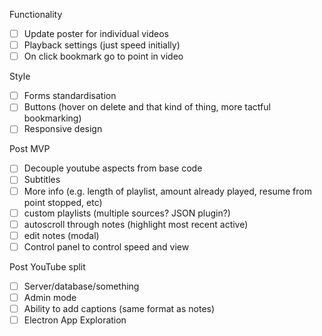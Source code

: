 Functionality

- [ ] Update poster for individual videos
- [ ] Playback settings (just speed initially)
- [ ] On click bookmark go to point in video

Style

- [ ] Forms standardisation
- [ ] Buttons (hover on delete and that kind of thing, more tactful bookmarking)
- [ ] Responsive design

Post MVP

- [ ] Decouple youtube aspects from base code
- [ ] Subtitles
- [ ] More info (e.g. length of playlist, amount already played, resume from point stopped, etc)
- [ ] custom playlists (multiple sources? JSON plugin?)
- [ ] autoscroll through notes (highlight most recent active)
- [ ] edit notes (modal)
- [ ] Control panel to control speed and view

Post YouTube split

- [ ] Server/database/something
- [ ] Admin mode
- [ ] Ability to add captions (same format as notes)
- [ ] Electron App Exploration
